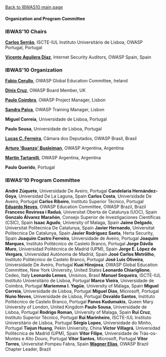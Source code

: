 [Back to IBWAS10 main page](OWASP_IBWAS10 "wikilink")

#### Organization and Program Committee

### IBWAS'10 Chairs

**[Carlos Serrão](user:Pontocom "wikilink")**, ISCTE-IUL Instituto
Universitário de Lisboa, OWASP Portugal, Portugal

**[Vicente Aguilera Díaz](user:Vicente.aguilera "wikilink")**, Internet
Security Auditors, OWASP Spain, Spain

### IBWAS'10 Organization

**[Fabio Cerullo](user:Fabio.e.cerullo "wikilink")**, OWASP Global
Education Committee, Ireland

**[Dinis Cruz](user:Dinis.cruz "wikilink")**, OWASP Board Member, UK

**[Paulo Coimbra](user:Paulo_Coimbra "wikilink")**, OWASP Project
Manager, Lisbon

**[Sandra Paiva](user:Sandra_Paiva "wikilink")**, OWASP Training
Manager, Lisbon

**Miguel Correia**, Universidade de Lisboa, Portugal

**Paulo Sousa**, Universidade de Lisboa, Portugal

**[Lucas C. Ferreira](User:Sapao "wikilink")**, Câmara dos Deputados,
OWASP Brasil, Brasil

**[Arturo 'Buanzo' Busleiman](user:Buanzo "wikilink")**, OWASP
Argentina, Argentina

**[Martin Tartarelli](user:Tartamar "wikilink")**, OWASP Argentina,
Argentina

**Paulo Querido**, Portugal

### IBWAS'10 Program Committee

**André Zúquete**, Universidade De Aveiro, Portugal
**Candelaria Hernández-Goya**, Universidad De La Laguna, Spain
**Carlos Costa**, Universidade De Aveiro, Portugal
**Carlos Ribeiro**, Instituto Superior Técnico, Portugal
**[Eduardo Neves](user:Camargoneves "wikilink")**, OWASP Education
Committee, OWASP Brazil, Brazil
**Francesc Rovirosa i Raduà**, Universitat Oberta de Catalunya (UOC),
Spain
**Gonzalo Álvarez Marañón**, Consejo Superior de Investigaciones
Científicas (CSIC), Spain
**Isaac Agudo**, University of Malaga, Spain
**Jaime Delgado**, Universitat Politecnica De Catalunya, Spain
**Javier Hernando**, Universitat Politecnica De Catalunya, Spain
**Javier Rodríguez Saeta**, Herta Security, Spain
**Joaquim Castro Ferreira**, Universidade de Aveiro, Portugal
**Joaquim Marques**, Instituto Politécnico de Castelo Branco, Portugal
**Jorge Dávila Muro**, Universidad Politécnica de Madrid (UPM), Spain
**Jorge E. López de Vergara**, Universidad Autónoma de Madrid, Spain
**José Carlos Metrôlho**, Instituto Politécnico de Castelo Branco,
Portugal
**José Luis Oliveira**, Universidade De Aveiro, Portugal
**Kuai Hinojosa**, OWASP Global Education Committee, New York
University, United States
**Leonardo Chiariglione**, Cedeo, Italy
**Leonardo Lemes**, Unisinos, Brasil
**Manuel Sequeira**, ISCTE-IUL Instituto Universitário de Lisboa,
Portugal
**Marco Vieira**, Universidade de Coimbra, Portugal
**Mariemma I. Yagüe**, University of Málaga, Spain
**Miguel Correia**, Universidade de Lisboa, Portugal
**Miguel Dias**, Microsoft, Portugal
**Nuno Neves**, Universidade de Lisboa, Portugal
**Osvaldo Santos**, Instituto Politécnico de Castelo Branco, Portugal
**Panos Kudumakis**, Queen Mary University of London, United Kingdom
**Paulo Sousa**, Universidade de Lisboa, Portugal
**Rodrigo Roman**, University of Malaga, Spain
**Rui Cruz**, Instituto Superior Técnico, Portugal
**Rui Marinheiro**, ISCTE-IUL Instituto Universitário de Lisboa,
Portugal
**Sérgio Lopes**, Universidade do Minho, Portugal
**Tiejun Huang**, Pekin University, China
**Víctor Villagrá**, Universidad Politécnica de Madrid (UPM), Spain
**Vitor Filipe**, Universidade de Trás-os-Montes e Alto Douro,
Portugal
**Vitor Santos**, Microsoft, Portugal
**Vitor Torres**, Universitat Pompeu Fabra, Spain
**[Wagner Elias](user:Wagner.elias "wikilink")**, OWASP Brazil Chapter
Leader, Brazil
